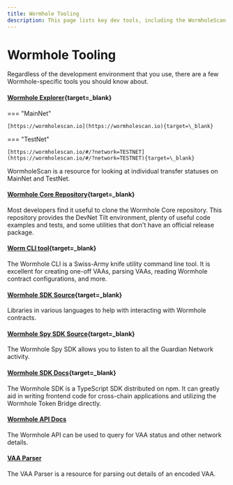 ```yaml
---
title: Wormhole Tooling
description: This page lists key dev tools, including the WormholeScan Explorer, Core protocol repo, Wormhole CLI, Wormhole SDKs, and APIs for querying network data.
---
```


# Wormhole Tooling

Regardless of the development environment that you use, there are a few Wormhole-specific tools you should know about.

#### [Wormhole Explorer](https://wormholescan.io){target=\_blank}

=== "MainNet"

	[https://wormholescan.io](https://wormholescan.io){target=\_blank}

=== "TestNet"

	[https://wormholescan.io/#/?network=TESTNET](https://wormholescan.io/#/?network=TESTNET){target=\_blank}

WormholeScan is a resource for looking at individual transfer statuses on MainNet and TestNet.

#### [Wormhole Core Repository](https://github.com/wormhole-foundation/wormhole/tree/main/){target=\_blank}

Most developers find it useful to clone the Wormhole Core repository. This repository provides the DevNet Tilt environment, plenty of useful code examples and tests, and some utilities that don't have an official release package.

#### [Worm CLI tool](https://github.com/wormhole-foundation/wormhole/tree/main/clients/js){target=\_blank}

The Wormhole CLI is a Swiss-Army knife utility command line tool. It is excellent for creating one-off VAAs, parsing VAAs, reading Wormhole contract configurations, and more.

#### [Wormhole SDK Source](https://github.com/wormhole-foundation/wormhole/tree/main/sdk){target=\_blank}

Libraries in various languages to help with interacting with Wormhole contracts.

#### [Wormhole Spy SDK Source](https://github.com/wormhole-foundation/wormhole/tree/main/spydk/js){target=\_blank}

The Wormhole Spy SDK allows you to listen to all the Guardian Network activity.

#### [Wormhole SDK Docs](../../reference/sdk-docs/README.md){target=\_blank}

The Wormhole SDK is a TypeScript SDK distributed on npm. It can greatly aid in writing frontend code for cross-chain applications and utilizing the Wormhole Token Bridge directly.

#### [Wormhole API Docs](../../reference/api-docs/README.md)

The Wormhole API can be used to query for VAA status and other network details.

#### [VAA Parser](https://vaa.dev/#/parse)

The VAA Parser is a resource for parsing out details of an encoded VAA.